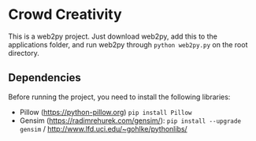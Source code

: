 # Crowd Creativity

This is a web2py project. Just download web2py, add this to the applications folder, and run web2py through `python web2py.py` on the root directory.

## Dependencies
Before running the project, you need to install the following libraries:
- Pillow (https://python-pillow.org) `pip install Pillow`
- Gensim (https://radimrehurek.com/gensim/): `pip install --upgrade gensim` / http://www.lfd.uci.edu/~gohlke/pythonlibs/